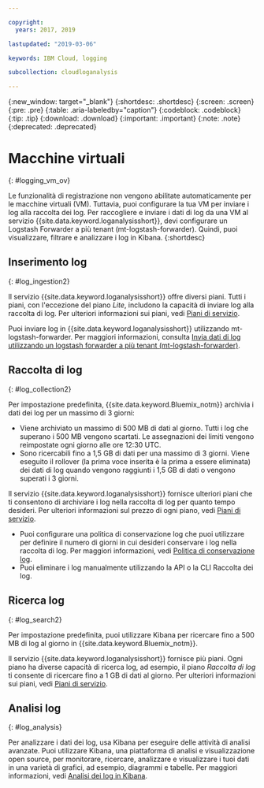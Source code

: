 ```yaml
---

copyright:
  years: 2017, 2019

lastupdated: "2019-03-06"

keywords: IBM Cloud, logging

subcollection: cloudloganalysis

---
```


{:new_window: target="_blank"}
{:shortdesc: .shortdesc}
{:screen: .screen}
{:pre: .pre}
{:table: .aria-labeledby="caption"}
{:codeblock: .codeblock}
{:tip: .tip}
{:download: .download}
{:important: .important}
{:note: .note}
{:deprecated: .deprecated}

# Macchine virtuali
{: #logging_vm_ov}

Le funzionalità di registrazione non vengono abilitate automaticamente per le macchine virtuali (VM). Tuttavia, puoi configurare la tua VM per inviare i log alla raccolta dei log. Per raccogliere e inviare i dati di log da una VM al servizio {{site.data.keyword.loganalysisshort}}, devi configurare un Logstash Forwarder a più tenant (mt-logstash-forwarder). Quindi, puoi visualizzare, filtrare e analizzare i log in Kibana.
{:shortdesc}


## Inserimento log
{: #log_ingestion2}

Il servizio {{site.data.keyword.loganalysisshort}} offre diversi piani. Tutti i piani, con l'eccezione del piano *Lite*, includono la capacità di inviare log alla raccolta di log. Per ulteriori informazioni sui piani, vedi [Piani di servizio](/docs/services/CloudLogAnalysis?topic=cloudloganalysis-log_analysis_ov#plans).

Puoi inviare log in {{site.data.keyword.loganalysisshort}} utilizzando mt-logstash-forwarder. Per maggiori informazioni, consulta [Invia dati di log utilizzando un logstash forwarder a più tenant (mt-logstash-forwarder)](/docs/services/CloudLogAnalysis/how-to/send-data?topic=cloudloganalysis-send_data_mt#send_data_mt).


## Raccolta di log
{: #log_collection2}

Per impostazione predefinita, {{site.data.keyword.Bluemix_notm}} archivia i dati dei log per un massimo di 3 giorni:   

* Viene archiviato un massimo di 500 MB di dati al giorno. Tutti i log che superano i 500 MB vengono scartati. Le assegnazioni dei limiti vengono
reimpostate ogni giorno alle ore 12:30 UTC.
* Sono ricercabili fino a 1,5 GB di dati per una massimo di 3 giorni. Viene eseguito il rollover (la prima voce inserita è la prima a essere eliminata) dei dati di log quando vengono raggiunti i 1,5 GB di dati o vengono superati i 3 giorni.

Il servizio {{site.data.keyword.loganalysisshort}} fornisce ulteriori piani che ti consentono di archiviare i log nella raccolta di log per quanto tempo desideri. Per ulteriori informazioni sul prezzo di ogni piano, vedi [Piani di servizio](/docs/services/CloudLogAnalysis?topic=cloudloganalysis-log_analysis_ov#plans).

* Puoi configurare una politica di conservazione log che puoi utilizzare per definire il numero di giorni in cui desideri conservare i log nella raccolta di log. Per maggiori informazioni, vedi [Politica di conservazione log](/docs/services/CloudLogAnalysis?topic=cloudloganalysis-manage_logs#log_retention_policy).
* Puoi eliminare i log manualmente utilizzando la API o la CLI Raccolta dei log.


## Ricerca log
{: #log_search2}

Per impostazione predefinita, puoi utilizzare Kibana per ricercare fino a 500 MB di log al giorno in {{site.data.keyword.Bluemix_notm}}. 

Il servizio {{site.data.keyword.loganalysisshort}} fornisce più piani. Ogni piano ha diverse capacità di ricerca log, ad esempio, il piano *Raccolta di log* ti consente di ricercare fino a 1 GB di dati al giorno. Per ulteriori informazioni sui piani, vedi [Piani di servizio](/docs/services/CloudLogAnalysis?topic=cloudloganalysis-log_analysis_ov#plans).


## Analisi log
{: #log_analysis}

Per analizzare i dati dei log, usa Kibana per eseguire delle attività di analisi avanzate. Puoi utilizzare Kibana, una piattaforma di analisi e visualizzazione open source, per monitorare, ricercare, analizzare e visualizzare i tuoi dati in una varietà di grafici, ad esempio, diagrammi e tabelle. Per maggiori informazioni, vedi [Analisi dei log in Kibana](/docs/services/CloudLogAnalysis/kibana?topic=cloudloganalysis-analyzing_logs_Kibana#analyzing_logs_Kibana).
